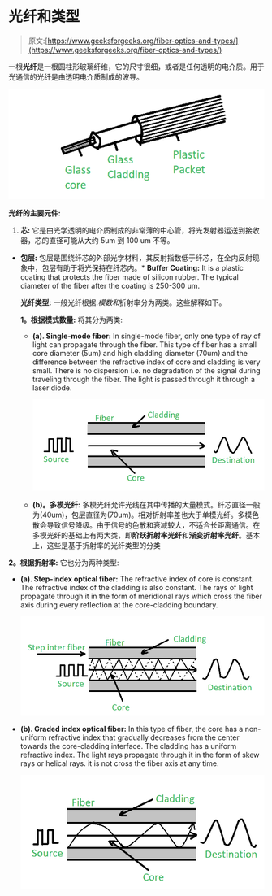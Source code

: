 # 光纤和类型

> 原文:[https://www.geeksforgeeks.org/fiber-optics-and-types/](https://www.geeksforgeeks.org/fiber-optics-and-types/)

一根**光纤**是一根圆柱形玻璃纤维，它的尺寸很细，或者是任何透明的电介质。用于光通信的光纤是由透明电介质制成的波导。

![](img/1caf9d7e7c9eaa987b9d24b54fdad0da.png)

**光纤的主要元件:**

1.  **芯:**
    它是由光学透明的电介质制成的非常薄的中心管，将光发射器运送到接收器，芯的直径可能从大约 5um 到 100 um 不等。

*   **包层:**
    包层是围绕纤芯的外部光学材料，其反射指数低于纤芯，在全内反射现象中，包层有助于将光保持在纤芯内。*   **Buffer Coating:**
    It is a plastic coating that protects the fiber made of silicon rubber. The typical diameter of the fiber after the coating is 250-300 um.

    **光纤类型:**
    一般光纤根据:*模数和*折射率分为两类。这些解释如下。

    **1。根据模式数量:**
    将其分为两类:

    *   **(a). Single-mode fiber:**
        In single-mode fiber, only one type of ray of light can propagate through the fiber. This type of fiber has a small core diameter (5um) and high cladding diameter (70um) and the difference between the refractive index of core and cladding is very small. There is no dispersion i.e. no degradation of the signal during traveling through the fiber. The light is passed through it through a laser diode.

        ![](img/1515c1f21bbf061cde41f49402666589.png)

    *   **(b)。多模光纤:**
        多模光纤允许光线在其中传播的大量模式。纤芯直径一般为(40um)，包层直径为(70um)。相对折射率差也大于单模光纤。多模色散会导致信号降级。由于信号的色散和衰减较大，不适合长距离通信。在多模光纤的基础上有两大类，即**阶跃折射率光纤**和**渐变折射率光纤**。基本上，这些是基于折射率的光纤类型的分类

**2。根据折射率:**
它也分为两种类型:

*   **(a). Step-index optical fiber:**
    The refractive index of core is constant. The refractive index of the cladding is also constant. The rays of light propagate through it in the form of meridional rays which cross the fiber axis during every reflection at the core-cladding boundary.

    ![](img/036ced4ea3a45bd1e7dc78dc2ef9ec82.png)

*   **(b). Graded index optical fiber:**
    In this type of fiber, the core has a non-uniform refractive index that gradually decreases from the center towards the core-cladding interface. The cladding has a uniform refractive index. The light rays propagate through it in the form of skew rays or helical rays. it is not cross the fiber axis at any time.

    ![](img/cea0d20ba64cbba56aebf6c65ee6aec0.png)
